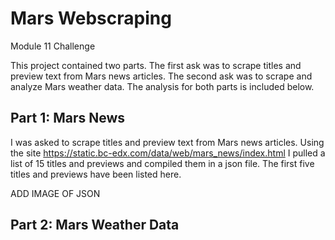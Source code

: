 # Mars Webscraping
Module 11 Challenge

This project contained two parts. The first ask was to scrape titles and preview text from Mars news articles. The second ask was to scrape and analyze Mars weather data. The analysis for both parts is included below.

## Part 1: Mars News
I was asked to scrape titles and preview text from Mars news articles. Using the site <a href> https://static.bc-edx.com/data/web/mars_news/index.html </a> I pulled a list of 15 titles and previews and compiled them in a json file. The first five titles and previews have been listed here.

ADD IMAGE OF JSON

## Part 2: Mars Weather Data
